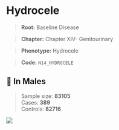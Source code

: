 # Hydrocele

> **Root:** Baseline Disease  

> **Chapter:** Chapter XIV- Genitourinary  

> **Phenotype:** Hydrocele  

> **Code:** `N14_HYDROCELE`

## 👨 In Males  
> Sample size: **83105**  
> Cases: **389**  
> Controls: **82716**
<img src="/Disease/Figures/ALL/Baseline/N14_HYDROCELE.png"/>
<CsvTable src="/Disease/Data/ALL/Baseline/LG_N14_HYDROCELE.csv" label="🔍 View full results" />
